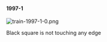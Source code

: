 #### 1997-1
![train-1997-1-0.png](https://github.com/lil-lab/nlvr/raw/master/nlvr/train/images/30/train-1997-1-0.png "train-1997-1-0.png")

Black square is not touching any edge